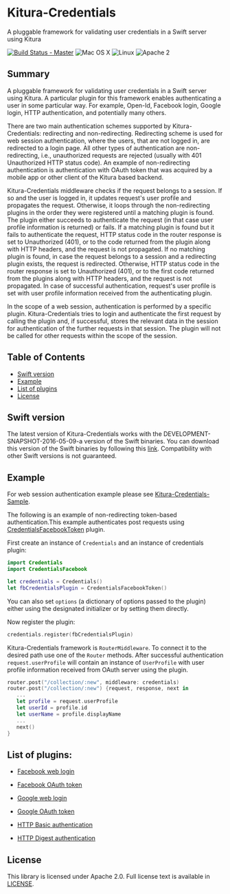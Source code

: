 # Kitura-Credentials
A pluggable framework for validating user credentials in a Swift server using Kitura

[![Build Status - Master](https://travis-ci.org/IBM-Swift/Kitura.svg?branch=master)](https://travis-ci.org/IBM-Swift/Kitura-Credentials)
![Mac OS X](https://img.shields.io/badge/os-Mac%20OS%20X-green.svg?style=flat)
![Linux](https://img.shields.io/badge/os-linux-green.svg?style=flat)
![Apache 2](https://img.shields.io/badge/license-Apache2-blue.svg?style=flat)

## Summary
A pluggable framework for validating user credentials in a Swift server using Kitura. A particular plugin for this framework enables authenticating a user in some particular way. For example, Open-Id, Facebook login, Google login, HTTP authentication, and potentially many others.

There are two main authentication schemes supported by Kitura-Credentials: redirecting and non-redirecting. Redirecting scheme is used for web session authentication, where the users, that are not logged in, are redirected to a login page. All other types of authentication are non-redirecting, i.e., unauthorized requests are rejected (usually with 401 Unauthorized HTTP status code). An example of non-redirecting authentication is authentication with OAuth token that was acquired by a mobile app or other client of the Kitura based backend.

Kitura-Credentials middleware checks if the request belongs to a session. If so and the user is logged in, it updates request's user profile and propagates the request. Otherwise, it loops through the non-redirecting plugins in the order they were registered until a matching plugin is found. The plugin either succeeds to authenticate the request (in that case user profile information is returned) or fails. If a matching plugin is found but it fails to authenticate the request, HTTP status code in the router response is set to Unauthorized (401), or to the code returned from the plugin along with HTTP headers, and the request is not propagated. If no matching plugin is found, in case the request belongs to a session and a redirecting plugin exists, the request is redirected. Otherwise, HTTP status code in the router response is set to Unauthorized (401), or to the first code returned from the plugins along with HTTP headers, and the request is not propagated. In case of successful authentication, request's user profile is set with user profile information received from the authenticating plugin.

In the scope of a web session, authentication is performed by a specific plugin. Kitura-Credentials tries to login and authenticate the first request by calling the plugin and, if successful, stores the relevant data in the session for authentication of the further requests in that session. The plugin will not be called for other requests within the scope of the session.


## Table of Contents
* [Swift version](#swift-version)
* [Example](#example)
* [List of plugins](#list-of-plugins)
* [License](#license)

## Swift version
The latest version of Kitura-Credentials works with the DEVELOPMENT-SNAPSHOT-2016-05-09-a version of the Swift binaries. You can download this version of the Swift binaries by following this [link](https://swift.org/download/). Compatibility with other Swift versions is not guaranteed.


## Example

For web session authentication example please see [Kitura-Credentials-Sample](https://github.com/IBM-Swift/Kitura-Credentials-Sample).
<br>


The following is an example of non-redirecting token-based authentication.This example authenticates post requests using [CredentialsFacebookToken](https://github.com/IBM-Swift/Kitura-CredentialsFacebook) plugin.

First create an instance of `Credentials` and an instance of credentials plugin:

```swift
import Credentials
import CredentialsFacebook

let credentials = Credentials()
let fbCredentialsPlugin = CredentialsFacebookToken()
```
You can also set `options` (a dictionary of options passed to the plugin) either using the designated initializer or by setting them directly.

Now register the plugin:
```swift
credentials.register(fbCredentialsPlugin)
```

Kitura-Credentials framework is `RouterMiddleware`. To connect it to the desired path use one of the `Router` methods. After successful authentication `request.userProfile` will contain an instance of `UserProfile` with user profile information received from OAuth server using the plugin.

```swift
router.post("/collection/:new", middleware: credentials)
router.post("/collection/:new") {request, response, next in
   ...
   let profile = request.userProfile
   let userId = profile.id
   let userName = profile.displayName
   ...
   next()
}
```

## List of plugins:

* [Facebook web login](https://github.com/IBM-Swift/Kitura-CredentialsFacebook)

* [Facebook OAuth token](https://github.com/IBM-Swift/Kitura-CredentialsFacebook)

* [Google web login](https://github.com/IBM-Swift/Kitura-CredentialsGoogle)

* [Google OAuth token](https://github.com/IBM-Swift/Kitura-CredentialsGoogle)

* [HTTP Basic authentication](https://github.com/IBM-Swift/Kitura-CredentialsHTTP)

* [HTTP Digest authentication](https://github.com/IBM-Swift/Kitura-CredentialsHTTP)

## License
This library is licensed under Apache 2.0. Full license text is available in [LICENSE](LICENSE.txt).
